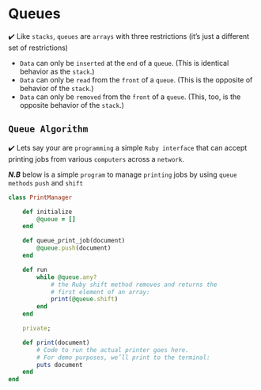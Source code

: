 # Queues

:heavy_check_mark: Like ```stacks```, ```queues``` are ```arrays``` with three restrictions (it’s just a different set of restrictions)

- ```Data``` can only be ```inserted``` at the ```end``` of a ```queue```. (This is identical behavior as the ```stack```.)
- ```Data``` can only be ```read``` from the ```front``` of a ```queue```. (This is the opposite of behavior of the ```stack```.)
- ```Data``` can only be ```removed``` from the ```front``` of a ```queue```. (This, too, is the opposite behavior of the ```stack```.)


## ```Queue Algorithm```
:heavy_check_mark: Lets say your are ```programming``` a simple ```Ruby interface``` that can accept printing jobs from various ```computers``` across a ```network```.

_**N.B**_ below is a simple ```program``` to manage ```printing``` jobs by using ```queue methods``` ```push``` and ```shift```

```rb
class PrintManager

    def initialize
        @queue = []
    end

    def queue_print_job(document)
        @queue.push(document)
    end

    def run
        while @queue.any?
            # the Ruby shift method removes and returns the
            # first element of an array:
            print(@queue.shift)
        end
    end

    private;

    def print(document)
        # Code to run the actual printer goes here.
        # For demo purposes, we’ll print to the terminal:
        puts document
    end
end
```